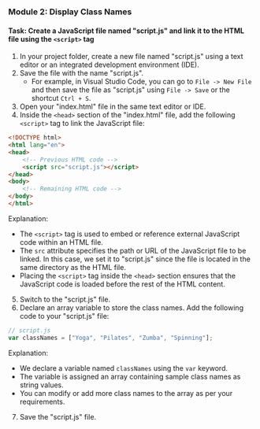 

### Module 2: Display Class Names

#### Task: Create a JavaScript file named "script.js" and link it to the HTML file using the `<script>` tag

1. In your project folder, create a new file named "script.js" using a text editor or an integrated development environment (IDE).
2. Save the file with the name "script.js".
   - For example, in Visual Studio Code, you can go to `File -> New File` and then save the file as "script.js" using `File -> Save` or the shortcut `Ctrl + S`.
3. Open your "index.html" file in the same text editor or IDE.
4. Inside the `<head>` section of the "index.html" file, add the following `<script>` tag to link the JavaScript file:

```html
<!DOCTYPE html>
<html lang="en">
<head>
    <!-- Previous HTML code -->
    <script src="script.js"></script>
</head>
<body>
    <!-- Remaining HTML code -->
</body>
</html>
```

Explanation:
- The `<script>` tag is used to embed or reference external JavaScript code within an HTML file.
- The `src` attribute specifies the path or URL of the JavaScript file to be linked. In this case, we set it to "script.js" since the file is located in the same directory as the HTML file.
- Placing the `<script>` tag inside the `<head>` section ensures that the JavaScript code is loaded before the rest of the HTML content.

5. Switch to the "script.js" file.
6. Declare an array variable to store the class names. Add the following code to your "script.js" file:

```javascript
// script.js
var classNames = ["Yoga", "Pilates", "Zumba", "Spinning"];
```

Explanation:
- We declare a variable named `classNames` using the `var` keyword.
- The variable is assigned an array containing sample class names as string values.
- You can modify or add more class names to the array as per your requirements.

7. Save the "script.js" file.

